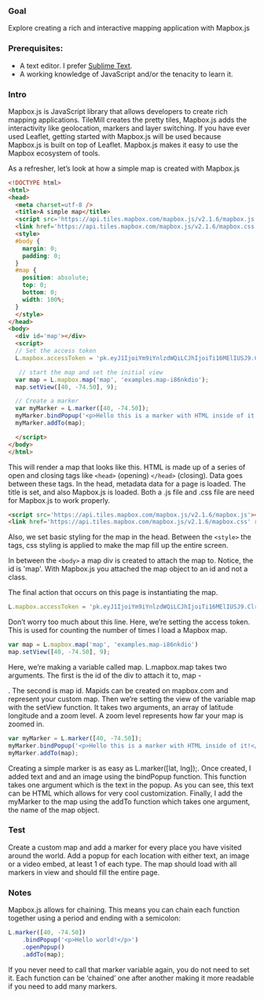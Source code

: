 ### Goal

Explore creating a rich and interactive mapping application with Mapbox.js

### Prerequisites: 
* A text editor. I prefer [Sublime Text](http://www.sublimetext.com/).
* A working knowledge of JavaScript and/or the tenacity to learn it. 

### Intro

Mapbox.js is JavaScript library that allows developers to create rich mapping applications. TileMill creates the pretty tiles, Mapbox.js adds the interactivity like geolocation, markers and layer switching. If you have ever used Leaflet, getting started with Mapbox.js will be used because Mapbox.js is built on top of Leaflet. Mapbox.js makes it easy to use the Mapbox ecosystem of tools.

As a refresher, let’s look at how a simple map is created with Mapbox.js 
```html
<!DOCTYPE html>
<html>
<head>
  <meta charset=utf-8 />
  <title>A simple map</title>
  <script src='https://api.tiles.mapbox.com/mapbox.js/v2.1.6/mapbox.js'></script>
  <link href='https://api.tiles.mapbox.com/mapbox.js/v2.1.6/mapbox.css' rel='stylesheet' />
  <style>
  #body {
    margin: 0;
    padding: 0;
  }
  #map {
    position: absolute;
    top: 0;
    bottom: 0;
    width: 100%;
  }
  </style>
</head>
<body>
  <div id='map'></div>
  <script>
  // Set the access token
  L.mapbox.accessToken = 'pk.eyJ1IjoiYm9iYnlzdWQiLCJhIjoiTi16MElIUSJ9.Clrqck--7WmHeqqvtFdYig';

   // start the map and set the initial view
  var map = L.mapbox.map('map', 'examples.map-i86nkdio');
  map.setView([40, -74.50], 9);

  // Create a marker
  var myMarker = L.marker([40, -74.50]);
  myMarker.bindPopup('<p>Hello this is a marker with HTML inside of it!</p><img src="http://remycarreiro.com/wp-content/uploads/2015/01/murs-rem.jpg" alt="Bill Murray" width="250px"/>');
  myMarker.addTo(map);

  </script>
</body>
</html>
```


This will render a map that looks like this. HTML is made up of a series of open and closing tags like `<head>` (opening)  `</head>` (closing). Data goes between these tags. In the head, metadata data for a page is loaded. The title is set, and also Mapbox.js is loaded. Both a .js file and .css file are need for Mapbox.js to work properly.

```html
<script src='https://api.tiles.mapbox.com/mapbox.js/v2.1.6/mapbox.js'></script>
<link href='https://api.tiles.mapbox.com/mapbox.js/v2.1.6/mapbox.css' rel='stylesheet' /> 
```

Also, we set basic styling for the map in the head. Between the `<style>` the tags, css styling is applied to make the map fill up the entire screen. 

In between the `<body>` a map div is created to attach the map to. Notice, the id is 'map'. With Mapbox.js you attached the map object to an id and not a class.

The final action that occurs on this page is instantiating the map. 

```javascript
L.mapbox.accessToken = 'pk.eyJ1IjoiYm9iYnlzdWQiLCJhIjoiTi16MElIUSJ9.Clrqck--7WmHeqqvtFdYig';
```

Don’t worry too much about this line. Here, we’re setting the access token. This is used for counting the number of times I load a Mapbox map.

```javascript
var map = L.mapbox.map('map', 'examples.map-i86nkdio')
map.setView([40, -74.50], 9);
```

Here, we’re making a variable called map. L.mapbox.map takes two arguments.  The first is the id of the div to attach it to, map - <div id='map'></div>. The second is map id. Mapids can be created on mapbox.com and represent your custom map. Then we’re setting the view of the variable map with the setView function. It takes two arguments, an array of latitude longitude and a zoom level. A zoom level represents how far your map is zoomed in. 

```javascript
var myMarker = L.marker([40, -74.50]);
myMarker.bindPopup('<p>Hello this is a marker with HTML inside of it!</p><img src="http://remycarreiro.com/wp-content/uploads/2015/01/murs-rem.jpg" alt="Bill Murray" width="250px"/>');
myMarker.addTo(map);
```

Creating a simple marker is as easy as L.marker([lat, lng]);. Once created, I added text and and an image using the bindPopup function. This function takes one argument which is the text in the popup. As you can see, this text can be HTML which allows for very cool customization. Finally, I add the myMarker to the map using the addTo function which takes one argument, the name of the map object. 

### Test

Create a custom map and add a marker for every place you have visited around the world. Add a popup for each location with either text, an image or a video embed, at least 1 of each type. The map should load with all markers in view and should fill the entire page. 

### Notes

Mapbox.js allows for chaining. This means you can chain each function together using a period and ending with a semicolon:

```javascript
L.marker([40, -74.50])
    .bindPopup('<p>Hello world!</p>')
    .openPopup()
    .addTo(map);
```

If you never need to call that marker variable again, you do not need to set it. Each function can be ‘chained’ one after another making it more readable if you need to add many markers.
